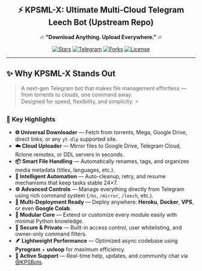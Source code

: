 <div align="center">

## ⚡️ KPSML-X: Ultimate Multi-Cloud Telegram Leech Bot (Upstream Repo)
🔥 **"Download Anything. Upload Everywhere."** 🔥  

<a href="https://github.com/Tamilupdates/KPSML-X/stargazers"><img alt="Stars" src="https://img.shields.io/github/stars/Tamilupdates/KPSML-X?style=for-the-badge&logo=github&color=FFD700"></a>
<a href="https://t.me/KPSBots"><img alt="Telegram" src="https://img.shields.io/badge/Join%20on%20Telegram-blue?style=for-the-badge&logo=telegram&logoColor=white"></a>
<a href="https://github.com/Tamilupdates/KPSML-X/fork"><img alt="Forks" src="https://img.shields.io/github/forks/Tamilupdates/KPSML-X?style=for-the-badge&logo=git&color=orange"></a>
<a href="https://github.com/Tamilupdates/KPSML-X/blob/hk_kpsmlx/LICENSE"><img alt="License" src="https://img.shields.io/github/license/Tamilupdates/KPSML-X?style=for-the-badge&color=brightgreen"></a>

</div>

---

## ✨ **Why KPSML-X Stands Out**

> A next-gen Telegram bot that makes file management effortless — from torrents to clouds, one command away.  
> Designed for speed, flexibility, and simplicity. ⚡

### 🚀 **Key Highlights**

- **🌐 Universal Downloader** — Fetch from torrents, Mega, Google Drive, direct links, or any `yt-dlp` supported site.  
- **☁️ Cloud Uploader** — Mirror files to Google Drive, Telegram Cloud, Rclone remotes, or DDL servers in seconds.  
- **📦 Smart File Handling** — Automatically renames, tags, and organizes media metadata (titles, languages, etc.).  
- **🧠 Intelligent Automation** — Auto-cleanup, retry, and resume mechanisms that keep tasks stable 24×7.  
- **⚙️ Advanced Controls** — Manage everything directly from Telegram using rich command system (`/bs`, `/mirror`, `/leech`, etc.).  
- **🎯 Multi-Deployment Ready** — Deploy anywhere: **Heroku**, **Docker**, **VPS**, or even **Google Colab**.  
- **🧩 Modular Core** — Extend or customize every module easily with minimal Python knowledge.  
- **🔐 Secure & Private** — Built-in access control, user whitelisting, and owner-only command filters.  
- **🪶 Lightweight Performance** — Optimized async codebase using **Pyrogram** + **uvloop** for maximum efficiency.  
- **💬 Active Support** — Real-time help, updates, and community chat via [@KPSBots](https://t.me/KPSBots).
